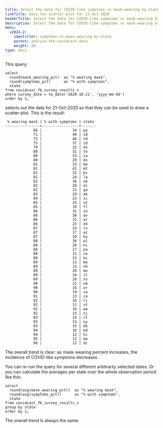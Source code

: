 ```yaml
---
title: Select the data for COVID-like symptoms vs mask-wearing by state scatter plot for 21-Oct-2020
linkTitle: Data for scatter-plot for 21-Oct-2020
headerTitle: Select the data for COVID-like symptoms vs mask-wearing by state scatter plot for 21-Oct-2020
description: Select the data for COVID-like symptoms vs mask-wearing by state scatter plot for 21-Oct-2020
menu:
  v2024.2:
    identifier: symptoms-vs-mask-wearing-by-state
    parent: analyze-the-covidcast-data
    weight: 20
type: docs
---
```


This query:

```plpgsql
select
  round(mask_wearing_pct)  as "% wearing mask",
  round(symptoms_pct)      as "% with symptoms",
  state
from covidcast_fb_survey_results_v
where survey_date = to_date('2020-10-21', 'yyyy-mm-dd')
order by 1;
```

selects out the data for 21-Oct-2020 so that they can be used to draw a scatter-plot. This is the result:

```
 % wearing mask | % with symptoms | state
----------------+-----------------+-------
             66 |              34 | wy
             71 |              49 | sd
             73 |              46 | nd
             75 |              37 | id
             79 |              32 | ok
             80 |              31 | tn
             80 |              33 | ia
             80 |              29 | ms
             81 |              33 | mo
             81 |              41 | mt
             81 |              31 | ks
             81 |              24 | la
             82 |              36 | ne
             82 |              28 | al
             82 |              23 | ga
             83 |              29 | ak
             84 |              23 | sc
             85 |              33 | ut
             85 |              19 | fl
             86 |              31 | in
             86 |              30 | wv
             86 |              31 | ar
             86 |              23 | oh
             87 |              25 | tx
             87 |              17 | az
             87 |              29 | ky
             88 |              36 | wi
             88 |              20 | nc
             88 |              17 | pa
             88 |              21 | co
             88 |              22 | mi
             89 |              13 | me
             89 |              13 | nh
             89 |              26 | mn
             89 |              24 | il
             89 |              20 | nv
             90 |              21 | nm
             90 |              16 | or
             90 |              19 | va
             91 |              13 | ca
             92 |              16 | ri
             92 |              11 | vt
             92 |              16 | wa
             92 |              13 | nj
             93 |              15 | ct
             93 |              13 | ny
             93 |              15 | de
             94 |              16 | md
             94 |              12 | hi
             95 |              12 | ma
             96 |              12 | dc
```

The overall trend is clear: as mask-wearing percent increases, the incidence of COVID-like symptoms decreases.

You can re-run the query for several different arbitrarily selected dates. Or you can calculate the averages per state over the whole observation period like this:

```plpgsql
select
  round(avg(mask_wearing_pct))  as "% wearing mask",
  round(avg(symptoms_pct))      as "% with symptoms",
  state
from covidcast_fb_survey_results_v
group by state
order by 1;
```
The overall trend is always the same.
